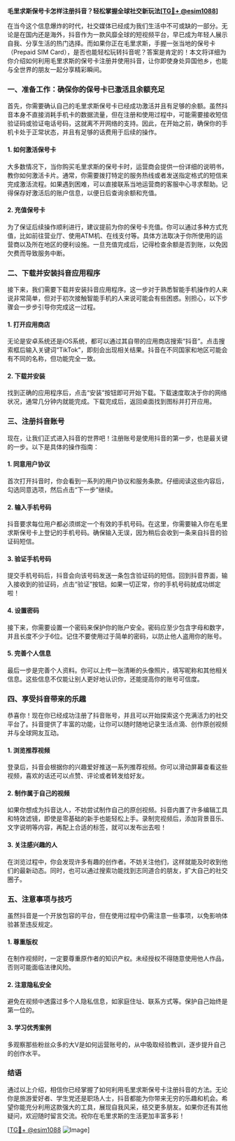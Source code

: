 **毛里求斯保号卡怎样注册抖音？轻松掌握全球社交新玩法[[TG💪+ @esim1088](https://t.me/s/esim1088)]**

在当今这个信息爆炸的时代，社交媒体已经成为我们生活中不可或缺的一部分。无论是在国内还是海外，抖音作为一款风靡全球的短视频平台，早已成为年轻人展示自我、分享生活的热门选择。而如果你正在毛里求斯，手握一张当地的保号卡（Prepaid SIM Card），是否也能轻松玩转抖音呢？答案是肯定的！本文将详细为你介绍如何利用毛里求斯的保号卡注册并使用抖音，让你即使身处异国他乡，也能与全世界的朋友一起分享精彩瞬间。

### **一、准备工作：确保你的保号卡已激活且余额充足**

首先，你需要确认自己的毛里求斯保号卡已经成功激活并且有足够的余额。虽然抖音本身不直接消耗手机卡的数据流量，但在注册和使用过程中，可能需要接收短信验证码或验证电话号码，这就离不开网络的支持。因此，在开始之前，确保你的手机卡处于正常状态，并且有足够的话费用于后续的操作。

#### **1. 如何激活保号卡**
大多数情况下，当你购买毛里求斯的保号卡时，运营商会提供一份详细的说明书，教你如何激活卡片。通常，你需要拨打特定的服务热线或者发送指定格式的短信来完成激活流程。如果遇到困难，可以直接联系当地运营商的客服中心寻求帮助。记得保存好激活后的账户信息，以便日后查询余额和充值。

#### **2. 充值保号卡**
为了保证后续操作顺利进行，建议提前为你的保号卡充值。你可以通过多种方式充值，比如前往营业厅、使用ATM机、在线支付等。具体方法取决于你所使用的运营商以及所在地区的便利设施。一旦充值完成后，记得检查余额是否到账，以免因欠费而导致服务中断。

### **二、下载并安装抖音应用程序**

接下来，我们需要下载并安装抖音应用程序。这一步对于熟悉智能手机操作的人来说非常简单，但对于初次接触智能手机的人来说可能会有些困惑。别担心，以下步骤会一步步引导你完成这一过程。

#### **1. 打开应用商店**
无论是安卓系统还是iOS系统，都可以通过其自带的应用商店搜索“抖音”。点击搜索框后输入关键词“TikTok”，即刻会出现相关结果。抖音在不同国家和地区可能会有不同的名称，但功能完全一致。

#### **2. 下载并安装**
找到正确的应用程序后，点击“安装”按钮即可开始下载。下载速度取决于你的网络状况，通常几分钟内就能完成。下载完成后，返回桌面找到图标并打开应用。

### **三、注册抖音账号**

现在，让我们正式进入抖音的世界吧！注册账号是使用抖音的第一步，也是最关键的一步。以下是具体的操作指南：

#### **1. 同意用户协议**
首次打开抖音时，你会看到一系列的用户协议和服务条款。仔细阅读这些内容后，勾选同意选项，然后点击“下一步”继续。

#### **2. 输入手机号码**
抖音要求每位用户都必须绑定一个有效的手机号码。在这里，你需要输入你在毛里求斯保号卡上登记的手机号码。确保输入无误，因为稍后会收到一条来自抖音的验证码短信。

#### **3. 验证手机号码**
提交手机号码后，抖音会向该号码发送一条包含验证码的短信。回到抖音界面，输入接收到的验证码，点击“验证”按钮。如果一切正常，你的手机号码就成功绑定啦！

#### **4. 设置密码**
接下来，你需要设置一个密码来保护你的账户安全。密码应至少包含字母和数字，并且长度不少于6位。记住不要使用过于简单的密码，以防止他人盗用你的账号。

#### **5. 完善个人信息**
最后一步是完善个人资料。你可以上传一张清晰的头像照片，填写昵称和其他相关信息。这些信息不仅能让别人更好地认识你，还能提高你的账号可信度。

### **四、享受抖音带来的乐趣**

恭喜你！现在你已经成功注册了抖音账号，并且可以开始探索这个充满活力的社交平台了。抖音提供了丰富的功能，让你可以随时随地记录生活点滴、创作原创视频并与全球网友互动。

#### **1. 浏览推荐视频**
登录后，抖音会根据你的兴趣爱好推送一系列推荐视频。你可以滑动屏幕查看这些视频，喜欢的话还可以点赞、评论或者转发给好友。

#### **2. 制作属于自己的视频**
如果你想成为抖音达人，不妨尝试制作自己的原创视频。抖音内置了许多编辑工具和特效滤镜，即使是零基础的新手也能轻松上手。录制完视频后，添加背景音乐、文字说明等内容，再配上合适的标签，就可以发布出去啦！

#### **3. 关注感兴趣的人**
在浏览过程中，你会发现许多有趣的创作者。不妨关注他们，这样就能及时收到他们的最新动态。同时，也可以通过搜索功能找到志同道合的朋友，扩大自己的社交圈子。

### **五、注意事项与技巧**

虽然抖音是一个开放包容的平台，但在使用过程中仍需注意一些事项，以免影响体验甚至违反规定。

#### **1. 尊重版权**
在制作视频时，一定要尊重原作者的知识产权。未经授权不得随意使用他人作品，否则可能面临法律风险。

#### **2. 注意隐私安全**
避免在视频中透露过多个人隐私信息，如家庭住址、联系方式等。保护自己始终是第一位的。

#### **3. 学习优秀案例**
多观察那些粉丝众多的大V是如何运营账号的，从中吸取经验教训，逐步提升自己的创作水平。

### **结语**

通过以上介绍，相信你已经掌握了如何利用毛里求斯保号卡注册抖音的方法。无论你是旅游爱好者、学生党还是职场人士，抖音都能为你带来无穷的乐趣和机会。希望你能充分利用这款强大的工具，展现自我风采，结交更多朋友。如果你还有其他疑问，欢迎随时留言交流。祝你在毛里求斯的生活更加丰富多彩！

[[TG💪+ @esim1088](https://t.me/s/esim1088) ![Image](https://i.postimg.cc/4NQfJmqS/Snipaste-2025-05-13-00-14-12.png)]